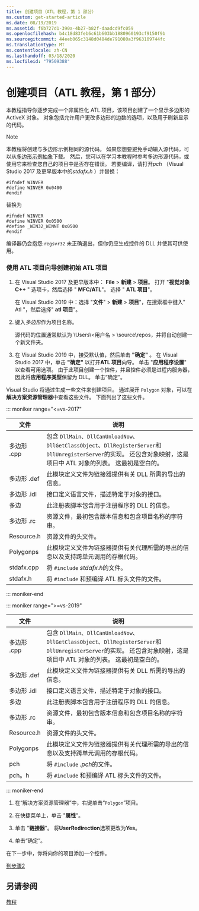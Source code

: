 ```yaml
---
title: 创建项目（ATL 教程，第 1 部分）
ms.custom: get-started-article
ms.date: 08/19/2019
ms.assetid: f6b727d1-390a-4b27-b82f-daadcd9fc059
ms.openlocfilehash: b4c18d83feb6c61b603bb1880960193cf9150f9b
ms.sourcegitcommit: 44eeb065c3148d0484de791080a3f963109744fc
ms.translationtype: MT
ms.contentlocale: zh-CN
ms.lasthandoff: 03/18/2020
ms.locfileid: "79509388"
---
```

# <a name="creating-the-project-atl-tutorial-part-1"></a>创建项目（ATL 教程，第 1 部分）

本教程指导你逐步完成一个非属性化 ATL 项目，该项目创建了一个显示多边形的 ActiveX 对象。 对象包括允许用户更改多边形的边数的选项，以及用于刷新显示的代码。

> [!NOTE]
> 本教程将创建与多边形示例相同的源代码。 如果您想要避免手动输入源代码，可以从[多边形示例抽象](https://github.com/Microsoft/VCSamples/tree/master/VC2008Samples/ATL/Controls/Polygon)下载。 然后，您可以在学习本教程时参考多边形源代码，或使用它来检查您自己的项目中是否存在错误。
> 若要编译，请打开*pch* （Visual Studio 2017 及更早版本中的*stdafx.h* ）并替换：
>
> ```
> #ifndef WINVER
> #define WINVER 0x0400
> #endif
> ```
>
> 替换为
>
> ```
> #ifndef WINVER
> #define WINVER 0x0500
> #define _WIN32_WINNT 0x0500
> #endif
> ```
>
> 编译器仍会抱怨 `regsvr32` 未正确退出，但你仍应生成控件的 DLL 并使其可供使用。

### <a name="to-create-the-initial-atl-project-using-the-atl-project-wizard"></a>使用 ATL 项目向导创建初始 ATL 项目

1. 在 Visual Studio 2017 及更早版本中： **File** > **新建** > **项目**。 打开 "**视觉对象C++**  " 选项卡，然后选择 " **MFC/ATL**"。 选择 " **ATL 项目**"。

   在 Visual Studio 2019 中：选择 "**文件**" > **新建** > **项目**"，在搜索框中键入" Atl "，然后选择" **atl 项目**"。

1. 键入*多边形*作为项目名称。

    源代码的位置通常默认为 \Users\\\<用户名 > \source\repos，并将自动创建一个新文件夹。

1. 在 Visual Studio 2019 中，接受默认值，然后单击 **"确定"** 。 
   在 Visual Studio 2017 中，单击 **"确定"** 以打开**ATL 项目**向导。 单击 "**应用程序设置**" 以查看可用选项。 由于此项目创建一个控件，并且控件必须是进程内服务器，因此将**应用程序类型**保留为 DLL。 单击“确定”。

Visual Studio 将通过生成一些文件来创建项目。 通过展开 `Polygon` 对象，可以在**解决方案资源管理器**中查看这些文件。 下面列出了这些文件。

::: moniker range="<=vs-2017"

|文件|说明|
|----------|-----------------|
|多边形 .cpp|包含 `DllMain`、`DllCanUnloadNow`、`DllGetClassObject`、`DllRegisterServer`和 `DllUnregisterServer`的实现。 还包含对象映射，这是项目中 ATL 对象的列表。 这最初是空白的。|
|多边形 .def|此模块定义文件为链接器提供有关 DLL 所需的导出的信息。|
|多边形 .idl|接口定义语言文件，描述特定于对象的接口。|
|多边|此注册表脚本包含用于注册程序的 DLL 的信息。|
|多边形 .rc|资源文件，最初包含版本信息和包含项目名称的字符串。|
|Resource.h|资源文件的头文件。|
|Polygonps|此模块定义文件为链接器提供有关代理所需的导出的信息以及支持跨单元调用的存根代码。|
|stdafx.cpp|将 `#include` *stdafx.h*的文件。|
|stdafx.h|将 `#include` 和预编译 ATL 标头文件的文件。|

::: moniker-end

::: moniker range=">=vs-2019"

|文件|说明|
|----------|-----------------|
|多边形 .cpp|包含 `DllMain`、`DllCanUnloadNow`、`DllGetClassObject`、`DllRegisterServer`和 `DllUnregisterServer`的实现。 还包含对象映射，这是项目中 ATL 对象的列表。 这最初是空白的。|
|多边形 .def|此模块定义文件为链接器提供有关 DLL 所需的导出的信息。|
|多边形 .idl|接口定义语言文件，描述特定于对象的接口。|
|多边|此注册表脚本包含用于注册程序的 DLL 的信息。|
|多边形 .rc|资源文件，最初包含版本信息和包含项目名称的字符串。|
|Resource.h|资源文件的头文件。|
|Polygonps|此模块定义文件为链接器提供有关代理所需的导出的信息以及支持跨单元调用的存根代码。|
|pch|将 `#include` *.pch*的文件。|
|pch。h|将 `#include` 和预编译 ATL 标头文件的文件。|

::: moniker-end

1. 在“解决方案资源管理器”中，右键单击“`Polygon`”项目。

1. 在快捷菜单上，单击 "**属性**"。

1. 单击 "**链接器**"。 将**UserRedirection**选项更改为**Yes**。

1. 单击“确定”。

在下一步中，你将向你的项目添加一个控件。

[到步骤2](../atl/adding-a-control-atl-tutorial-part-2.md)

## <a name="see-also"></a>另请参阅

[教程](../atl/active-template-library-atl-tutorial.md)
